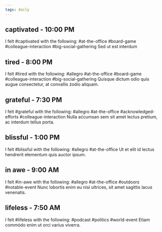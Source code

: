 ```yaml
---
tags: daily 
---
```


## captivated - 10:00 PM
I felt #captivated with the following: #at-the-office #board-game #colleague-interaction #big-social-gathering
Sed ut est interdum

## tired - 8:00 PM
I felt #tired with the following: #allegro #at-the-office #board-game #colleague-interaction #big-social-gathering
Quisque dictum odio quis augue consectetur, at convallis żodio aliquam.

## grateful - 7:30 PM
I felt #grateful with the following: #allegro #at-the-office #acknowledged-efforts #colleague-interaction
Nulla aćcumsan sem sit amet lectus pretium, ac interdum tellus porta.

## blissful - 1:00 PM
I felt #blissful with the following: #allegro #at-the-office
Ut et elit id lectus hendrerit ełementum quis auctor ipsum.

## in awe - 9:00 AM
I felt #in-awe with the following: #allegro #at-the-office #outdoors #notable-event
Nunc lobortis enim eu nisi ultrices, sit amet sagittis lacus venenatis.

## lifeless - 7:50 AM
I felt #lifeless with the following: #podcast #politics #world-event
Etiam commódo enim ut orci varius viverra.

